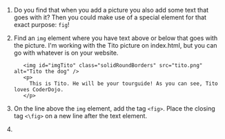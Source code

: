 1. Do you find that when you add a picture you also add some text that goes with it? Then you could make use of a special element for that exact purpose: `fig`!
2. Find an `img` element where you have text above or below that goes with the picture. I'm working with the Tito picture on index.html, but you can go with whatever is on your website.  

   ```
      <img id="imgTito" class="solidRoundBorders" src="tito.png" alt="Tito the dog" />  		
      <p>
        This is Tito. He will be your tourguide! As you can see, Tito loves CoderDojo.
      </p>
   ```
3. On the line above the `img` element, add the tag `<fig>`. Place the closing tag `<\fig>` on a new line after the text element.

4. 
   